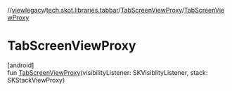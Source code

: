 //[viewlegacy](../../../index.md)/[tech.skot.libraries.tabbar](../index.md)/[TabScreenViewProxy](index.md)/[TabScreenViewProxy](-tab-screen-view-proxy.md)

# TabScreenViewProxy

[android]\
fun [TabScreenViewProxy](-tab-screen-view-proxy.md)(visibilityListener: SKVisiblityListener, stack: SKStackViewProxy)
